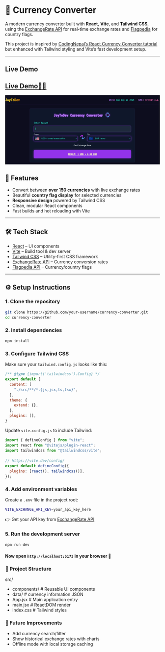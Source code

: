 # 💱 Currency Converter

A modern currency converter built with **React**, **Vite**, and **Tailwind CSS**, using the [ExchangeRate API](https://www.exchangerate-api.com/) for real-time exchange rates and [Flagpedia](https://flagpedia.net/the-united-kingdom/download/api) for country flags.  

This project is inspired by [CodingNepal’s React Currency Converter tutorial](https://www.codingnepalweb.com/build-currency-converter-project-reactjs/#google_vignette) but enhanced with Tailwind styling and Vite’s fast development setup.

---

## Live Demo
## [Live Demo🚀🎉](https://www.joytodev.com/projects/currencyConverter)

<p align="center">
  <img src="./public/currency.png" alt="App Screenshot" width="600"/>
</p>

## 🚀 Features
- Convert between **over 150 currencies** with live exchange rates  
- Beautiful **country flag display** for selected currencies  
- **Responsive design** powered by Tailwind CSS  
- Clean, modular React components  
- Fast builds and hot reloading with Vite  

---

## 🛠️ Tech Stack
- [React](https://react.dev/) – UI components  
- [Vite](https://vite.dev/) – Build tool & dev server  
- [Tailwind CSS](https://tailwindcss.com/) – Utility-first CSS framework  
- [ExchangeRate API](https://www.exchangerate-api.com/) – Currency conversion rates  
- [Flagpedia API](https://flagpedia.net/) – Currency/country flags  

---

## ⚙️ Setup Instructions

### 1. Clone the repository
```bash
git clone https://github.com/your-username/currency-converter.git
cd currency-converter
```

### 2. Install dependencies
``` bash
npm install
```

### 3. Configure Tailwind CSS
Make sure your `tailwind.config.js` looks like this:
``` javascript
/** @type {import('tailwindcss').Config} */
export default {
  content: [
    "./src/**/*.{js,jsx,ts,tsx}",
  ],
  theme: {
    extend: {},
  },
  plugins: [],
}
```

Update `vite.config.js` to include Tailwind:
```javascript
import { defineConfig } from "vite";
import react from "@vitejs/plugin-react";
import tailwindcss from "@tailwindcss/vite";

// https://vite.dev/config/
export default defineConfig({
  plugins: [react(), tailwindcss()],
});

```

### 4. Add environment variables
Create a `.env` file in the project root:
```bash
VITE_EXCHANGE_API_KEY=your_api_key_here
```
👉 Get your API key from [ExchangeRate API](https://www.exchangerate-api.com)

### 5. Run the development server
```bash
npm run dev
```

#### Now open `http://localhost:5173` in your browser 🎉

### 📂 Project Structure
src/
 - components/    # Reusable UI components
 - data/          # currency information JSON
 - App.jsx        # Main application entry
 - main.jsx       # ReactDOM render
 - index.css      # Tailwind styles


### 🔮 Future Improvements

- Add currency search/filter
- Show historical exchange rates with charts
- Offline mode with local storage caching